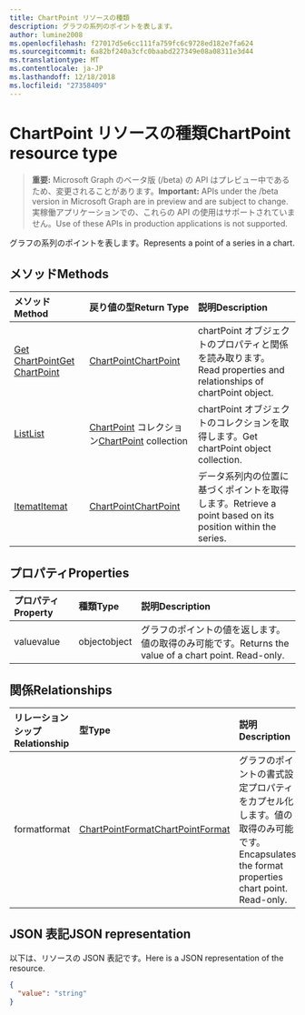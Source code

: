 ```yaml
---
title: ChartPoint リソースの種類
description: グラフの系列のポイントを表します。
author: lumine2008
ms.openlocfilehash: f27017d5e6cc111fa759fc6c9728ed182e7fa624
ms.sourcegitcommit: 6a82bf240a3cfc0baabd227349e08a08311e3d44
ms.translationtype: MT
ms.contentlocale: ja-JP
ms.lasthandoff: 12/18/2018
ms.locfileid: "27358409"
---
```

# <a name="chartpoint-resource-type"></a><span data-ttu-id="55198-103">ChartPoint リソースの種類</span><span class="sxs-lookup"><span data-stu-id="55198-103">ChartPoint resource type</span></span>

> <span data-ttu-id="55198-104">**重要:** Microsoft Graph のベータ版 (/beta) の API はプレビュー中であるため、変更されることがあります。</span><span class="sxs-lookup"><span data-stu-id="55198-104">**Important:** APIs under the /beta version in Microsoft Graph are in preview and are subject to change.</span></span> <span data-ttu-id="55198-105">実稼働アプリケーションでの、これらの API の使用はサポートされていません。</span><span class="sxs-lookup"><span data-stu-id="55198-105">Use of these APIs in production applications is not supported.</span></span>

<span data-ttu-id="55198-106">グラフの系列のポイントを表します。</span><span class="sxs-lookup"><span data-stu-id="55198-106">Represents a point of a series in a chart.</span></span>


## <a name="methods"></a><span data-ttu-id="55198-107">メソッド</span><span class="sxs-lookup"><span data-stu-id="55198-107">Methods</span></span>

| <span data-ttu-id="55198-108">メソッド</span><span class="sxs-lookup"><span data-stu-id="55198-108">Method</span></span>           | <span data-ttu-id="55198-109">戻り値の型</span><span class="sxs-lookup"><span data-stu-id="55198-109">Return Type</span></span>    |<span data-ttu-id="55198-110">説明</span><span class="sxs-lookup"><span data-stu-id="55198-110">Description</span></span>|
|:---------------|:--------|:----------|
|[<span data-ttu-id="55198-111">Get ChartPoint</span><span class="sxs-lookup"><span data-stu-id="55198-111">Get ChartPoint</span></span>](../api/chartpoint-get.md) | [<span data-ttu-id="55198-112">ChartPoint</span><span class="sxs-lookup"><span data-stu-id="55198-112">ChartPoint</span></span>](chartpoint.md) |<span data-ttu-id="55198-113">chartPoint オブジェクトのプロパティと関係を読み取ります。</span><span class="sxs-lookup"><span data-stu-id="55198-113">Read properties and relationships of chartPoint object.</span></span>|
|[<span data-ttu-id="55198-114">List</span><span class="sxs-lookup"><span data-stu-id="55198-114">List</span></span>](../api/chartpoint-list.md) | <span data-ttu-id="55198-115">[ChartPoint](chartpoint.md) コレクション</span><span class="sxs-lookup"><span data-stu-id="55198-115">[ChartPoint](chartpoint.md) collection</span></span> |<span data-ttu-id="55198-116">chartPoint オブジェクトのコレクションを取得します。</span><span class="sxs-lookup"><span data-stu-id="55198-116">Get chartPoint object collection.</span></span> |
|[<span data-ttu-id="55198-117">Itemat</span><span class="sxs-lookup"><span data-stu-id="55198-117">Itemat</span></span>](../api/chartpointscollection-itemat.md)|[<span data-ttu-id="55198-118">ChartPoint</span><span class="sxs-lookup"><span data-stu-id="55198-118">ChartPoint</span></span>](chartpoint.md)|<span data-ttu-id="55198-119">データ系列内の位置に基づくポイントを取得します。</span><span class="sxs-lookup"><span data-stu-id="55198-119">Retrieve a point based on its position within the series.</span></span>|

## <a name="properties"></a><span data-ttu-id="55198-120">プロパティ</span><span class="sxs-lookup"><span data-stu-id="55198-120">Properties</span></span>
| <span data-ttu-id="55198-121">プロパティ</span><span class="sxs-lookup"><span data-stu-id="55198-121">Property</span></span>     | <span data-ttu-id="55198-122">種類</span><span class="sxs-lookup"><span data-stu-id="55198-122">Type</span></span>   |<span data-ttu-id="55198-123">説明</span><span class="sxs-lookup"><span data-stu-id="55198-123">Description</span></span>|
|:---------------|:--------|:----------|
|<span data-ttu-id="55198-124">value</span><span class="sxs-lookup"><span data-stu-id="55198-124">value</span></span>|<span data-ttu-id="55198-125">object</span><span class="sxs-lookup"><span data-stu-id="55198-125">object</span></span>|<span data-ttu-id="55198-p102">グラフのポイントの値を返します。値の取得のみ可能です。</span><span class="sxs-lookup"><span data-stu-id="55198-p102">Returns the value of a chart point. Read-only.</span></span>|

## <a name="relationships"></a><span data-ttu-id="55198-128">関係</span><span class="sxs-lookup"><span data-stu-id="55198-128">Relationships</span></span>
| <span data-ttu-id="55198-129">リレーションシップ</span><span class="sxs-lookup"><span data-stu-id="55198-129">Relationship</span></span> | <span data-ttu-id="55198-130">型</span><span class="sxs-lookup"><span data-stu-id="55198-130">Type</span></span>   |<span data-ttu-id="55198-131">説明</span><span class="sxs-lookup"><span data-stu-id="55198-131">Description</span></span>|
|:---------------|:--------|:----------|
|<span data-ttu-id="55198-132">format</span><span class="sxs-lookup"><span data-stu-id="55198-132">format</span></span>|[<span data-ttu-id="55198-133">ChartPointFormat</span><span class="sxs-lookup"><span data-stu-id="55198-133">ChartPointFormat</span></span>](chartpointformat.md)|<span data-ttu-id="55198-p103">グラフのポイントの書式設定プロパティをカプセル化します。値の取得のみ可能です。</span><span class="sxs-lookup"><span data-stu-id="55198-p103">Encapsulates the format properties chart point. Read-only.</span></span>|

## <a name="json-representation"></a><span data-ttu-id="55198-136">JSON 表記</span><span class="sxs-lookup"><span data-stu-id="55198-136">JSON representation</span></span>

<span data-ttu-id="55198-137">以下は、リソースの JSON 表記です。</span><span class="sxs-lookup"><span data-stu-id="55198-137">Here is a JSON representation of the resource.</span></span>

<!-- {
  "blockType": "resource",
  "optionalProperties": [

  ],
  "@odata.type": "microsoft.graph.chartPoint"
}-->

```json
{
  "value": "string"
}

```

<!-- uuid: 8fcb5dbc-d5aa-4681-8e31-b001d5168d79
2015-10-25 14:57:30 UTC -->
<!-- {
  "type": "#page.annotation",
  "description": "ChartPoint resource",
  "keywords": "",
  "section": "documentation",
  "tocPath": ""
}-->